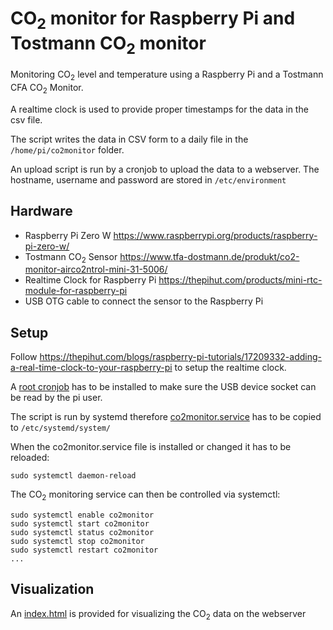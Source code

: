 # CO<sub>2</sub> monitor for Raspberry Pi and Tostmann CO<sub>2</sub> monitor

Monitoring CO<sub>2</sub> level and temperature using a Raspberry Pi and a Tostmann CFA CO<sub>2</sub> Monitor.

A realtime clock is used to provide proper timestamps for the data in the csv file.

The script writes the data in CSV form to a daily file in the `/home/pi/co2monitor` folder.

An upload script is run by a cronjob to upload the data to a webserver. The hostname, username and password are stored in `/etc/environment`

## Hardware
* Raspberry Pi Zero W https://www.raspberrypi.org/products/raspberry-pi-zero-w/
* Tostmann CO<sub>2</sub> Sensor https://www.tfa-dostmann.de/produkt/co2-monitor-airco2ntrol-mini-31-5006/
* Realtime Clock for Raspberry Pi https://thepihut.com/products/mini-rtc-module-for-raspberry-pi
* USB OTG cable to connect the sensor to the Raspberry Pi

## Setup
Follow https://thepihut.com/blogs/raspberry-pi-tutorials/17209332-adding-a-real-time-clock-to-your-raspberry-pi to setup the realtime clock.

A [root cronjob](root_crontab) has to be installed to make sure the USB device socket can be read by the pi user.

The script is run by systemd therefore [co2monitor.service](co2monitor.service) has to be copied to `/etc/systemd/system/`

When the co2monitor.service file is installed or changed it has to be reloaded:

    sudo systemctl daemon-reload

The CO<sub>2</sub> monitoring service can then be controlled via systemctl:

    sudo systemctl enable co2monitor
    sudo systemctl start co2monitor
    sudo systemctl status co2monitor
    sudo systemctl stop co2monitor
    sudo systemctl restart co2monitor
    ...

## Visualization
An [index.html](index.html) is provided for visualizing the CO<sub>2</sub> data on the webserver
